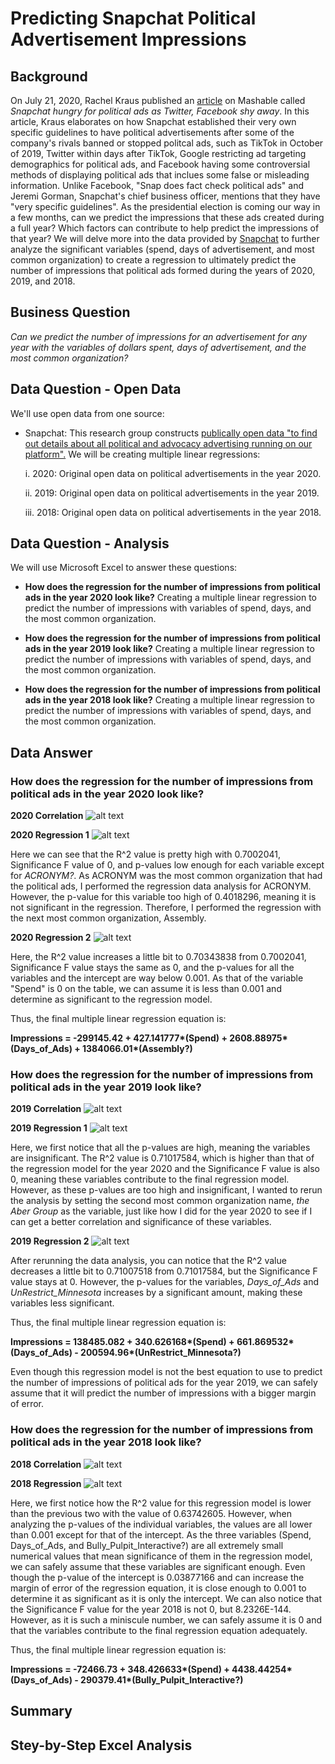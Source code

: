 # Predicting Snapchat Political Advertisement Impressions
## Background
On July 21, 2020, Rachel Kraus published an [article](https://mashable.com/article/snapchat-political-ads-q2-2020-earnings/) on Mashable called _Snapchat hungry for political ads as Twitter, Facebook shy away_. In this article, Kraus elaborates on how Snapchat established their very own specific guidelines to have political advertisements after some of the company's rivals banned or stopped politcal ads, such as TikTok in October of 2019, Twitter within days after TikTok, Google restricting ad targeting demographics for political ads, and Facebook having some controversial methods of displaying political ads that inclues some false or misleading information. Unlike Facebook, "Snap does fact check political ads" and Jeremi Gorman, Snapchat's chief business officer, mentions that they have "very specific guidelines". As the presidential election is coming our way in a few months, can we predict the impressions that these ads created during a full year? Which factors can contribute to help predict the impressions of that year? We will delve more into the data provided by [Snapchat](https://www.snap.com/en-US/political-ads/) to further analyze the significant variables (spend, days of advertisement, and most common organization) to create a regression to ultimately predict the number of impressions that political ads formed during the years of 2020, 2019, and 2018.
## Business Question
_Can we predict the number of impressions for an advertisement for any year with the variables of dollars spent, days of advertisement, and the most common organization?_
## Data Question - Open Data
We'll use open data from one source:
- Snapchat: This research group constructs [publically open data "to find out details about all political and advocacy advertising running on our platform".](https://www.snap.com/en-US/political-ads/) We will be creating multiple linear regressions:
    
    i. 2020: Original open data on political advertisements in the year 2020.
    
    ii. 2019: Original open data on political advertisements in the year 2019.
    
    iii. 2018: Original open data on political advertisements in the year 2018.
## Data Question - Analysis
We will use Microsoft Excel to answer these questions:

- __How does the regression for the number of impressions from political ads in the year 2020 look like?__ Creating a multiple linear regression to predict the number of impressions with variables of spend, days, and the most common organization.

- __How does the regression for the number of impressions from political ads in the year 2019 look like?__ Creating a multiple linear regression to predict the number of impressions with variables of spend, days, and the most common organization.

- __How does the regression for the number of impressions from political ads in the year 2018 look like?__ Creating a multiple linear regression to predict the number of impressions with variables of spend, days, and the most common organization.

## Data Answer

### How does the regression for the number of impressions from political ads in the year 2020 look like?
__2020 Correlation__
![alt text](https://github.com/schoi74/Snapchat-Politcal-Ads-Impressions/blob/master/2020%20correlation.png)

__2020 Regression 1__
![alt text](https://github.com/schoi74/Snapchat-Politcal-Ads-Impressions/blob/master/2020%20regression%201.png)

Here we can see that the R^2 value is pretty high with 0.7002041, Significance F value of 0, and p-values low enough for each variable except for _ACRONYM?_. As ACRONYM was the most common organization that had the political ads, I performed the regression data analysis for ACRONYM. However, the p-value for this variable too high of 0.4018296, meaning it is not significant in the regression. Therefore, I performed the regression with the next most common organization, Assembly. 

__2020 Regression 2__
![alt text](https://github.com/schoi74/Snapchat-Politcal-Ads-Impressions/blob/master/2020%20regression%202.png)

Here, the R^2 value increases a little bit to 0.70343838 from 0.7002041, Significance F value stays the same as 0, and the p-values for all the variables and the intercept are way below 0.001. As that of the variable "Spend" is 0 on the table, we can assume it is less than 0.001 and determine as significant to the regression model. 

Thus, the final multiple linear regression equation is:

__Impressions = -299145.42 + 427.141777*(Spend) + 2608.88975*(Days_of_Ads) + 1384066.01*(Assembly?)__

### How does the regression for the number of impressions from political ads in the year 2019 look like?
__2019 Correlation__
![alt text]()

__2019 Regression 1__
![alt text](https://github.com/schoi74/Snapchat-Politcal-Ads-Impressions/blob/master/2019%20regression%201.png)

Here, we first notice that all the p-values are high, meaning the variables are insignificant. The R^2 value is 0.71017584, which is higher than that of the regression model for the year 2020 and the Significance F value is also 0, meaning these variables contribute to the final regression model. However, as these p-values are too high and insignificant, I wanted to rerun the analysis by setting the second most common organization name, _the Aber Group_ as the variable, just like how I did for the year 2020 to see if I can get a better correlation and significance of these variables.

__2019 Regression 2__
![alt text](https://github.com/schoi74/Snapchat-Politcal-Ads-Impressions/blob/master/2019%20regression%202.png)

After rerunning the data analysis, you can notice that the R^2 value decreases a little bit to 0.71007518 from 0.71017584, but the Significance F value stays at 0. However, the p-values for the variables, _Days_of_Ads_ and _UnRestrict_Minnesota_ increases by a significant amount, making these variables less significant.

Thus, the final multiple linear regression equation is:

__Impressions = 138485.082 + 340.626168*(Spend) + 661.869532*(Days_of_Ads) - 200594.96*(UnRestrict_Minnesota?)__

Even though this regression model is not the best equation to use to predict the number of impressions of political ads for the year 2019, we can safely assume that it will predict the number of impressions with a bigger margin of error.

### How does the regression for the number of impressions from political ads in the year 2018 look like?
__2018 Correlation__
![alt text]()

__2018 Regression__
![alt text](https://github.com/schoi74/Snapchat-Politcal-Ads-Impressions/blob/master/2018%20regression.png)

Here, we first notice how the R^2 value for this regression model is lower than the previous two with the value of 0.63742605. However, when analyzing the p-values of the individual variables, the values are all lower than 0.001 except for that of the intercept. As the three variables (Spend, Days_of_Ads, and Bully_Pulpit_Interactive?) are all extremely small numerical values that mean significance of them in the regression model, we can safely assume that these variables are significant enough. Even though the p-value of the intercept is 0.03877166 and can increase the margin of error of the regression equation, it is close enough to 0.001 to determine it as significant as it is only the intercept. We can also notice that the Significance F value for the year 2018 is not 0, but 8.2326E-144. However, as it is such a miniscule number, we can safely assume it is 0 and that the variables contribute to the final regression equation adequately. 

Thus, the final multiple linear regression equation is:

__Impressions = -72466.73 + 348.426633*(Spend) + 4438.44254*(Days_of_Ads) - 290379.41*(Bully_Pulpit_Interactive?)__

## Summary
## Stey-by-Step Excel Analysis
